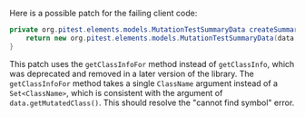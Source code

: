 Here is a possible patch for the failing client code:

```java
private org.pitest.elements.models.MutationTestSummaryData createSummaryData(final org.pitest.coverage.CoverageDatabase coverage, final org.pitest.mutationtest.ClassMutationResults data) {
    return new org.pitest.elements.models.MutationTestSummaryData(data.getFileName(), data.getMutations(), coverage.getClassInfoFor(data.getMutatedClass()));
}
```

This patch uses the `getClassInfoFor` method instead of `getClassInfo`, which was deprecated and removed in a later version of the library. The `getClassInfoFor` method takes a single `ClassName` argument instead of a `Set<ClassName>`, which is consistent with the argument of `data.getMutatedClass()`. This should resolve the "cannot find symbol" error.